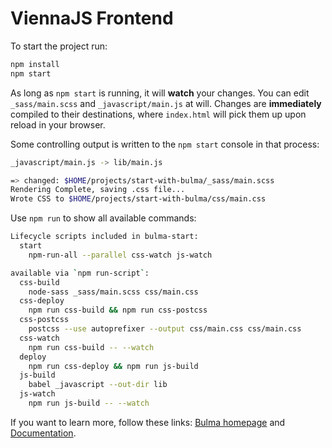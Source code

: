 # ViennaJS Frontend

To start the project run:

```sh
npm install
npm start
```

As long as `npm start` is running, it will **watch** your changes. You can edit `_sass/main.scss` and `_javascript/main.js` at will. Changes are **immediately** compiled to their destinations, where `index.html` will pick them up upon reload in your browser.

Some controlling output is written to the `npm start` console in that process:

```sh
_javascript/main.js -> lib/main.js

=> changed: $HOME/projects/start-with-bulma/_sass/main.scss
Rendering Complete, saving .css file...
Wrote CSS to $HOME/projects/start-with-bulma/css/main.css
```

Use `npm run` to show all available commands:

```sh
Lifecycle scripts included in bulma-start:
  start
    npm-run-all --parallel css-watch js-watch

available via `npm run-script`:
  css-build
    node-sass _sass/main.scss css/main.css
  css-deploy
    npm run css-build && npm run css-postcss
  css-postcss
    postcss --use autoprefixer --output css/main.css css/main.css
  css-watch
    npm run css-build -- --watch
  deploy
    npm run css-deploy && npm run js-build
  js-build
    babel _javascript --out-dir lib
  js-watch
    npm run js-build -- --watch
```

If you want to learn more, follow these links: [Bulma homepage](http://bulma.io) and [Documentation](http://bulma.io/documentation/overview/start/).
